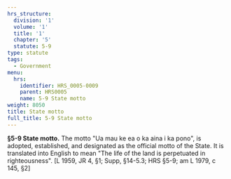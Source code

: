 ```yaml
---
hrs_structure:
  division: '1'
  volume: '1'
  title: '1'
  chapter: '5'
  statute: 5-9
type: statute
tags:
  - Government
menu:
  hrs:
    identifier: HRS_0005-0009
    parent: HRS0005
    name: 5-9 State motto
weight: 8050
title: State motto
full_title: 5-9 State motto
---
```

**§5-9 State motto.** The motto "Ua mau ke ea o ka aina i ka pono", is adopted, established, and designated as the official motto of the State. It is translated into English to mean "The life of the land is perpetuated in righteousness". [L 1959, JR 4, §1; Supp, §14-5.3; HRS §5-9; am L 1979, c 145, §2]